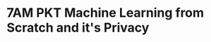 # 7AM PKT Machine Learning from Scratch and it's Privacy

<!-- - ## Week 1

   1. [Day 1](https://www.facebook.com/iCodeguru/videos/1140906600544854)
   2. [Day 2](https://www.facebook.com/iCodeguru/videos/1172562033868588)
   3. [Day 3](https://www.facebook.com/iCodeguru/videos/380675287961626)
   4. [Day 4](https://www.facebook.com/iCodeguru/videos/489366656910032)
   5. [Day 5](https://www.facebook.com/iCodeguru/videos/396304176791613) -->

<!-- - ## Week 2

   1. [Day 1]()
   2. [Day 2]()
   3. [Day 3]()
   4. [Day 4]()
   5. [Day 5]() -->

<!-- - ## Week 

   1. [Day 1]()
   2. [Day 2]()
   3. [Day 3]()
   4. [Day 4]()
   5. [Day 5]() -->
